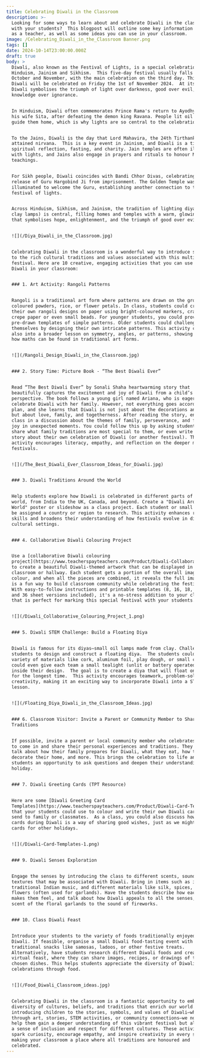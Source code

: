 ```yaml
---
title: Celebrating Diwali in the Classroom
description: >-
  Looking for some ways to learn about and celebrate Diwali in the classroom
  with your students?  This blogpost will outline some key information for you
  as a teacher, as well as some ideas you can use in your classroom.
image: /Celebrating_Diwali_in_the_Classroom Banner.png
tags: []
date: 2024-10-14T23:00:00.000Z
draft: true
body: >
  Diwali, also known as the Festival of Lights, is a special celebration in
  Hinduism, Jainism and Sikhism.  This five-day festival usually falls between
  October and November, with the main celebration on the third day. This year,
  Diwali will be celebrated on Friday the 1st of November 2024.  At its heart,
  Diwali symbolises the triumph of light over darkness, good over evil, and
  knowledge over ignorance.


  In Hinduism, Diwali often commemorates Prince Rama's return to Ayodhya with
  his wife Sita, after defeating the demon king Ravana. People lit oil lamps to
  guide them home, which is why lights are so central to the celebration.


  To the Jains, Diwali is the day that Lord Mahavira, the 24th Tirthankara,
  attained nirvana.  This is a key event in Jainism, and Diwali is a time for
  spiritual reflection, fasting, and charity. Jain temples are often illuminated
  with lights, and Jains also engage in prayers and rituals to honour Mahavira’s
  teachings.


  For Sikh people, Diwali coincides with Bandi Chhor Divas, celebrating the
  release of Guru Hargobind Ji from imprisonment. The Golden Temple was
  illuminated to welcome the Guru, establishing another connection to the
  festival of lights.


  Across Hinduism, Sikhism, and Jainism, the tradition of lighting diyas (small
  clay lamps) is central, filling homes and temples with a warm, glowing light
  that symbolises hope, enlightenment, and the triumph of good over evil.


  ![](/Diya_Diwali_in_the_Classroom.jpg)


  Celebrating Diwali in the classroom is a wonderful way to introduce students
  to the rich cultural traditions and values associated with this multi-faith
  festival. Here are 10 creative, engaging activities that you can use to mark
  Diwali in your classroom:


  ### 1. Art Activity: Rangoli Patterns


  Rangoli is a traditional art form where patterns are drawn on the ground using
  coloured powders, rice, or flower petals. In class, students could create
  their own rangoli designs on paper using bright-coloured markers, crayons,
  crepe paper or even small beads. For younger students, you could provide
  pre-drawn templates of simple patterns. Older students could challenge
  themselves by designing their own intricate patterns. This activity could tie
  also into a broader lesson on symmetry, angles, or patterns, showing students
  how maths can be found in traditional art forms.


  ![](/Rangoli_Design_Diwali_in_the_Classroom.jpg)


  ### 2. Story Time: Picture Book - “The Best Diwali Ever”


  Read “The Best Diwali Ever” by Sonali Shaha heartwarming story that
  beautifully captures the excitement and joy of Diwali from a child’s
  perspective. The book follows a young girl named Ariana, who is eager to
  celebrate Diwali with her family. However, not everything goes according to
  plan, and she learns that Diwali is not just about the decorations and sweets,
  but about love, family, and togetherness. After reading the story, engage the
  class in a discussion about the themes of family, perseverance, and finding
  joy in unexpected moments. You could follow this up by asking students to
  share what family traditions are most special to them, or even write a short
  story about their own celebration of Diwali (or another festival). This
  activity encourages literacy, empathy, and reflection on the deeper meaning of
  festivals.


  ![](/The_Best_Diwali_Ever_Classroom_Ideas_for_Diwali.jpg)


  ### 3. Diwali Traditions Around the World


  Help students explore how Diwali is celebrated in different parts of the
  world, from India to the UK, Canada, and beyond. Create a "Diwali Around the
  World" poster or slideshow as a class project. Each student or small group can
  be assigned a country or region to research. This activity enhances research
  skills and broadens their understanding of how festivals evolve in different
  cultural settings.


  ### 4. Collaborative Diwali Colouring Project 


  Use a [collaborative Diwali colouring
  project](https://www.teacherspayteachers.com/Product/Diwali-Collaborative-Art-Coloring-Project-12350575?st=8c96cf8840b170db84eb8c02aca3f937\&utm_source=My%20Blog\&utm_campaign=Diwali%20Blog%20Post)
  to create a beautiful Diwali-themed artwork that can be displayed in the
  classroom or hallway. Each student gets a portion of the overall image to
  colour, and when all the pieces are combined, it reveals the full image. This
  is a fun way to build classroom community while celebrating the festival. 
  With easy-to-follow instructions and printable templates (8, 16, 18, 25, 32
  and 36 sheet versions included), it's a no-stress addition to your classroom
  that is perfect for marking this special festival with your students.


  ![](/Diwali_Collaborative_Colouring_Project_1.png)


  ### 5. Diwali STEM Challenge: Build a Floating Diya


  Diwali is famous for its diyas—small oil lamps made from clay. Challenge your
  students to design and construct a floating diya.  The students could use a
  variety of materials like cork, aluminum foil, play dough, or small cups. You
  could even give each team a small tealight (unlit or battery operated) to fit
  inside their design.  The goal is to create a diya that will float on water
  for the longest time.  This activity encourages teamwork, problem-solving, and
  creativity, making it an exciting way to incorporate Diwali into a STEM
  lesson.


  ![](/Floating_Diya_Diwali_in_the_Classroom_Ideas.jpg)


  ### 6. Classroom Visitor: Invite a Parent or Community Member to Share Diwali
  Traditions


  If possible, invite a parent or local community member who celebrates Diwali
  to come in and share their personal experiences and traditions. They could
  talk about how their family prepares for Diwali, what they eat, how they
  decorate their home, and more. This brings the celebration to life and gives
  students an opportunity to ask questions and deepen their understanding of the
  holiday.


  ### 7. Diwali Greeting Cards (TPT Resource)


  Here are some [Diwali Greeting Card
  Templates](https://www.teacherspayteachers.com/Product/Diwali-Card-Templates-8866707?utm_source=My%20Blog\&utm_campaign=Diwali%20Blog%20Post)
  that your students could use to colour and write their own Diwali cards to
  send to family or classmates.  As a class, you could also discuss how sending
  cards during Diwali is a way of sharing good wishes, just as we might exchange
  cards for other holidays.


  ![](/Diwali-Card-Templates-1.png)


  ### 9. Diwali Senses Exploration


  Engage the senses by introducing the class to different scents, sounds, and
  textures that may be associated with Diwali. Bring in items such as incense,
  traditional Indian music, and different materials like silk, spices, or
  flowers (often used for garlands). Have the students describe how each item
  makes them feel, and talk about how Diwali appeals to all the senses, from the
  scent of the floral garlands to the sound of fireworks.


  ### 10. Class Diwali Feast


  Introduce your students to the variety of foods traditionally enjoyed during
  Diwali. If feasible, organise a small Diwali food-tasting event with
  traditional snacks like samosas, ladoos, or other festive treats.
  Alternatively, have students research different Diwali foods and create a
  virtual feast, where they can share images, recipes, or drawings of their
  chosen dishes. This helps students appreciate the diversity of Diwali
  celebrations through food.


  ![](/Food_Diwali_Classroom_ideas.jpg)


  Celebrating Diwali in the classroom is a fantastic opportunity to embrace the
  diversity of cultures, beliefs, and traditions that enrich our world. By
  introducing children to the stories, symbols, and values of Diwali—whether
  through art, stories, STEM activities, or community connections—we not only
  help them gain a deeper understanding of this vibrant festival but also foster
  a sense of inclusion and respect for different cultures. These activities can
  spark curiosity, encourage empathy, and inspire creativity in every student,
  making your classroom a place where all traditions are honoured and
  celebrated.
---
```


